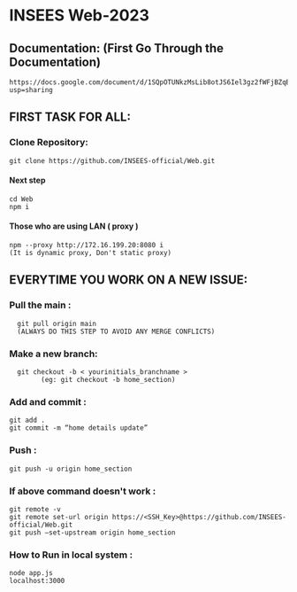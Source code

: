 # INSEES Web-2023

## Documentation: (First Go Through the Documentation)
    https://docs.google.com/document/d/1SQpOTUNkzMsLib8otJS6Iel3gz2fWFjBZqB3bojE16w/edit?usp=sharing

## FIRST TASK FOR ALL: 
	
  ### Clone Repository: 
    git clone https://github.com/INSEES-official/Web.git
    
  #### Next step
    cd Web
    npm i  
    
  #### Those who are using LAN ( proxy )
    npm --proxy http://172.16.199.20:8080 i 
    (It is dynamic proxy, Don't static proxy)

## EVERYTIME YOU WORK ON A NEW ISSUE:

### Pull the main : 
      git pull origin main 
      (ALWAYS DO THIS STEP TO AVOID ANY MERGE CONFLICTS)
      
### Make a new branch: 
	  git checkout -b < yourinitials_branchname >
			(eg: git checkout -b home_section)
### Add and commit : 
    git add .
    git commit -m “home details update”
    
### Push : 
    git push -u origin home_section

### If above command doesn't work :
    git remote -v 
    git remote set-url origin https://<SSH_Key>@https://github.com/INSEES-official/Web.git
    git push –set-upstream origin home_section

### How to Run in local system : 
    node app.js
    localhost:3000
